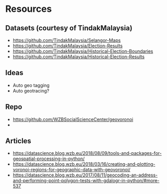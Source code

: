 # Resources

## Datasets (courtesy of TindakMalaysia)

- https://github.com/TindakMalaysia/Selangor-Maps
- https://github.com/TindakMalaysia/Election-Results
- https://github.com/TindakMalaysia/Historical-Election-Boundaries
- https://github.com/TindakMalaysia/Historical-Election-Results

## Ideas

- Auto geo tagging
- Auto geotracing?

## Repo

- https://github.com/WZBSocialScienceCenter/geovoronoi
- 
## Articles

- https://datascience.blog.wzb.eu/2018/08/09/tools-and-packages-for-geospatial-processing-in-python/
- https://datascience.blog.wzb.eu/2018/03/16/creating-and-plotting-voronoi-regions-for-geographic-data-with-geovoronoi/
- https://datascience.blog.wzb.eu/2017/08/11/geocoding-an-address-and-performing-point-polygon-tests-with-gdalogr-in-python/#more-537

